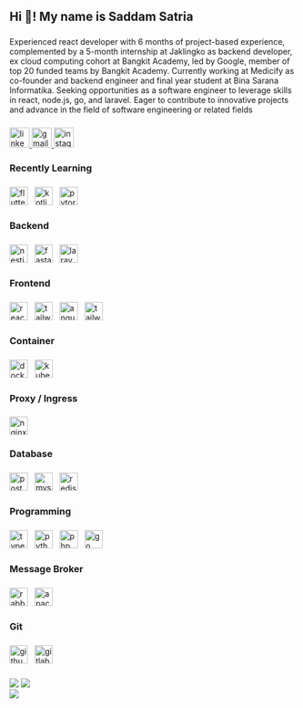 <h2 align="left">Hi 👋! My name is Saddam Satria</h2>

###

<p align="left">Experienced react developer with 6 months of project-based experience, complemented by a 5-month internship at Jaklingko as backend developer, ex cloud computing cohort at Bangkit Academy, led by Google, member of top 20 funded teams by Bangkit Academy. Currently working at Medicify as co-founder and backend engineer and final year student at Bina Sarana Informatika. Seeking opportunities as a software engineer to leverage skills in react, node.js, go, and laravel. Eager to contribute to innovative projects and advance in the field of software engineering or related fields
</p>

###



###

<div align="left">
  <a href="https://www.linkedin.com/in/saddam-satria-ardhi-837570170" target="_blank">
    <img src="https://img.shields.io/static/v1?message=LinkedIn&logo=linkedin&label=&color=0077B5&logoColor=white&labelColor=&style=for-the-badge" height="35" alt="linkedin logo"  />
  </a>
  <a href="mailto:karier.saddamsatria@gmail.com" target="_blank">
    <img src="https://img.shields.io/static/v1?message=Gmail&logo=gmail&label=&color=D14836&logoColor=white&labelColor=&style=for-the-badge" height="35" alt="gmail logo"  />
  </a>
  <a href="https://instagram.com/saddamsatria_12" target="_blank">
    <img src="https://img.shields.io/static/v1?message=Instagram&logo=instagram&label=&color=E4405F&logoColor=white&labelColor=&style=for-the-badge" height="35" alt="instagram logo"  />
  </a>
</div>

###

<h3 align="left">Recently Learning</h3>

###

<div align="left">
  <img src="https://skillicons.dev/icons?i=flutter" height="32" alt="flutter logo"  />
  <img width="4" />
 
  <img src="https://skillicons.dev/icons?i=kotlin" height="32" alt="kotlin logo"  />
  <img width="4" />
  <img src="https://skillicons.dev/icons?i=pytorch" height="32" alt="pytorch logo"  />
</div>

###

<h3 align="left">Backend</h3>

###

<div align="left">
  <img src="https://skillicons.dev/icons?i=nestjs" height="32" alt="nestjs logo"  />
  <img width="4" />
 
  <img src="https://cdn.simpleicons.org/fastapi/009688" height="32" alt="fastapi logo"  />
  <img width="4" />
  <img src="https://skillicons.dev/icons?i=laravel" height="32" alt="laravel logo"  />
</div>

###

<h3 align="left">Frontend</h3>

###

<div align="left">
  <img src="https://skillicons.dev/icons?i=react" height="32" alt="react logo"  />
  <img width="4" />
  <img src="https://skillicons.dev/icons?i=tailwind" height="32" alt="tailwindcss logo"  />
  <img width="4" />
  <img src="https://skillicons.dev/icons?i=angular" height="32" alt="angularjs logo"  />
  <img width="4" />
  <img src="https://skillicons.dev/icons?i=vue" height="32" alt="tailwindcss logo"  />
  <img width="4" />
</div>

###

<h3 align="left">Container</h3>

###

<div align="left">
  <img src="https://skillicons.dev/icons?i=docker" height="32" alt="docker logo"  />
  <img width="4" />
  <img src="https://skillicons.dev/icons?i=kubernetes" height="32" alt="kubernetes logo"  />
</div>

###

<h3 align="left">Proxy / Ingress</h3>

###

<div align="left">
  <img src="https://cdn.jsdelivr.net/gh/devicons/devicon/icons/nginx/nginx-original.svg" height="32" alt="nginx logo"  />
</div>

###

<h3 align="left">Database</h3>

###

<div align="left">
  <img src="https://skillicons.dev/icons?i=postgres" height="32" alt="postgresql logo"  />
  <img width="4" />
  <img src="https://skillicons.dev/icons?i=mysql" height="32" alt="mysql logo"  />
  <img width="4" />
  <img src="https://skillicons.dev/icons?i=redis" height="32" alt="redis logo"  />
</div>

###

<h3 align="left">Programming</h3>

###

<div align="left">
  <img src="https://skillicons.dev/icons?i=ts" height="32" alt="typescript logo"  />
  <img width="4" />
  <img src="https://skillicons.dev/icons?i=py" height="32" alt="python logo"  />
  <img width="4" />
  <img src="https://skillicons.dev/icons?i=php" height="32" alt="php logo"  />
  <img width="4" />
  <img src="https://skillicons.dev/icons?i=go" height="32" alt="go logo"  />
  <img width="4" />
</div>

###

<h3 align="left">Message Broker</h3>

###

<div align="left">
  <img src="https://skillicons.dev/icons?i=rabbitmq" height="32" alt="rabbitmq logo"  />
  <img width="4" />
  <img src="https://skillicons.dev/icons?i=kafka" height="32" alt="apachekafka logo"  />
</div>

###

<h3 align="left">Git</h3>

###

<div align="left">
  <img src="https://skillicons.dev/icons?i=github" height="32" alt="github logo"  />
  <img width="4" />
  <img src="https://skillicons.dev/icons?i=gitlab" height="32" alt="gitlab logo"  />
</div>

###
<div>
  <img src="https://github-readme-stats.vercel.app/api/top-langs/?username=saddam-satria&layout=compact&hide=javascript,css,html,blade&langs_count=8"/>
  <img src="https://github-readme-stats.vercel.app/api?username=saddam-satria&show_icons=true&theme=tokyonight"/>
</div>

<img src="https://github-profile-trophy.vercel.app/?username=saddam-satria&theme=onedark"/>

<br clear="both">
